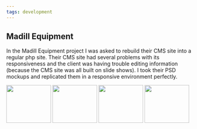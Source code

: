 ```yaml
---
tags: development
---
```


<article>
<h1>Madill Equipment</h1>
<section>
<p>In the Madill Equipment project I was asked to rebuild their CMS site into a regular php site. Their CMS site had several problems with its responsiveness and the client was having trouble editing information (because the CMS site was all built on slide shows). I took their PSD mockups and replicated them in a responsive environment perfectly.</p>
</section>
<aside>
	<div class="left">
		<a href="{{ site.url }}/images/madill-1.jpg" class="fancybox" title="Madill's history laid out in a fully-responsive typographic treatment" rel="madill"><img src="{{ site.url }}/images/madill-1-thumb.jpg" width="118" height="100"></a>
		<a href="{{ site.url }}/images/madill-2.jpg" class="fancybox" title="Madill's product pages" rel="madill"><img src="{{ site.url }}/images/madill-2-thumb.jpg" width="118" height="100"></a>
		<a href="{{ site.url }}/images/madill-3.jpg" class="fancybox" title="The spec pages with giant images" rel="madill"><img src="{{ site.url }}/images/madill-3-thumb.jpg" width="118" height="100"></a>
		<a href="{{ site.url }}/images/madill-4.jpg" class="fancybox" title="A nice and clean Google map with a custom marker" rel="madill"><img src="{{ site.url }}/images/madill-4-thumb.jpg" width="118" height="100"></a>
	</div>
</aside>
</article>
<div class="clear"></div>
